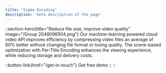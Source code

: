 ```yaml
---
title: 'Sigma Encoding'
description: 'meta description of the page'
---
```

::section-hero{title="Reduce file size, improve video quality" image="/Group 2048096504.png"}
Our machine-learning powered cloud video API improves efficiency by compressing video files an average of 60% better without changing file format or losing quality. The scene-based optimization with Per-Title Encoding enhances the viewing experience, while reducing storage and delivery costs.

  ::button-link{href="/get-in-touch"}
  Get free demo
  ::
::
